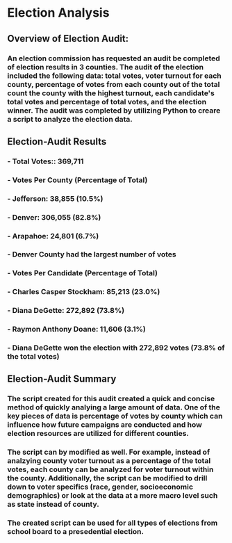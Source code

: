 # Election Analysis
## Overview of Election Audit:
### An election commission has requested an audit be completed of election results in 3 counties. The audit of the election included the following data: total votes, voter turnout for each county, percentage of votes from each county out of the total count the county with the highest turnout, each candidate's total votes and percentage of total votes, and the election winner. The audit was completed by utilizing Python to creare a script to analyze the election data.
## Election-Audit Results 
### - Total Votes:: 369,711
### - Votes Per County (Percentage of Total)
  ### - Jefferson: 38,855 (10.5%)
  ### - Denver: 306,055 (82.8%)
  ### - Arapahoe: 24,801 (6.7%)
### - Denver County had the largest number of votes
### - Votes Per Candidate (Percentage of Total)
  ### - Charles Casper Stockham: 85,213 (23.0%)
  ### - Diana DeGette: 272,892 (73.8%)
  ### - Raymon Anthony Doane: 11,606 (3.1%)
### - Diana DeGette won the election with 272,892 votes (73.8% of the total votes)
## Election-Audit Summary
### The script created for this audit created a quick and concise method of quickly analying a large amount of data. One of the key pieces of data is percentage of votes by county which can influence how future campaigns are conducted and how election resources are utilized for different counties. 
### The script can by modified as well. For example, instead of analzying county voter turnout as a percentage of the total votes, each county can be analyzed for voter turnout within the county. Additionally, the script can be modified to drill down to voter specifics (race, gender, socioeconomic demographics) or look at the data at a more macro level such as state instead of county.
### The created script can be used for all types of elections from school board to a presedential election.
